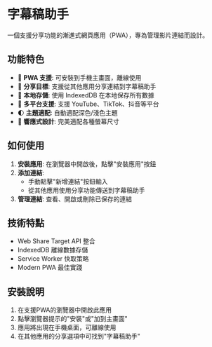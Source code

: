 # 字幕稿助手

一個支援分享功能的漸進式網頁應用（PWA），專為管理影片連結而設計。

## 功能特色

- 📱 **PWA 支援**: 可安裝到手機主畫面，離線使用
- 🔗 **分享目標**: 支援從其他應用分享連結到字幕稿助手
- 💾 **本地存儲**: 使用 IndexedDB 在本地保存所有數據
- 🎯 **多平台支援**: 支援 YouTube、TikTok、抖音等平台
- 🌓 **主題適配**: 自動適配深色/淺色主題
- 📱 **響應式設計**: 完美適配各種螢幕尺寸

## 如何使用

1. **安裝應用**: 在瀏覽器中開啟後，點擊"安裝應用"按鈕
2. **添加連結**: 
   - 手動點擊"新增連結"按鈕輸入
   - 從其他應用使用分享功能傳送到字幕稿助手
3. **管理連結**: 查看、開啟或刪除已保存的連結

## 技術特點

- Web Share Target API 整合
- IndexedDB 離線數據存儲
- Service Worker 快取策略
- Modern PWA 最佳實踐

## 安裝說明

1. 在支援PWA的瀏覽器中開啟此應用
2. 點擊瀏覽器提示的"安裝"或"加到主畫面"
3. 應用將出現在手機桌面，可離線使用
4. 在其他應用的分享選項中可找到"字幕稿助手"
